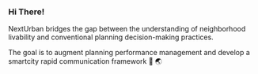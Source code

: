 ### Hi There!

NextUrban bridges the gap between the understanding of neighborhood livability 
and conventional planning decision-making practices.

The goal is to augment planning performance management 
and develop a smartcity rapid communication framework 📲 🌏

<!--
**NextUrban/NextUrban** is a ✨ _special_ ✨ repository because its `README.md` (this file) appears on your GitHub profile.

